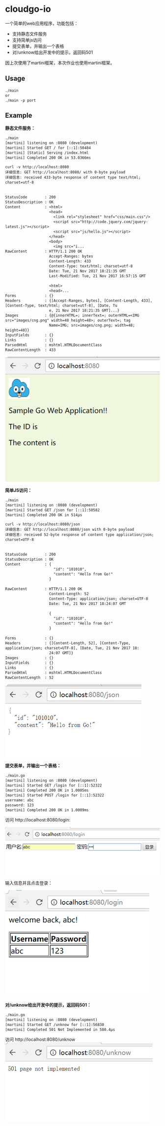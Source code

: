 # cloudgo-io
一个简单的web应用程序，功能包括：
- 支持静态文件服务
- 支持简单js访问
- 提交表单，并输出一个表格
- 对/unknow给出开发中的提示，返回码501

因上次使用了martini框架，本次作业也使用martini框架。

## Usage
```
./main
or 
./main -p port
```

## Example
**静态文件服务：**
```
./main
[martini] listening on :8080 (development)
[martini] Started GET / for [::1]:50484
[martini] [Static] Serving /index.html
[martini] Completed 200 OK in 53.0366ms
```

```
curl -v http://localhost:8080
详细信息: GET http://localhost:8080/ with 0-byte payload
详细信息: received 433-byte response of content type text/html; charset=utf-8


StatusCode        : 200
StatusDescription : OK
Content           : <html>
                    <head>
                      <link rel="stylesheet" href="css/main.css"/>
                      <script src="http://code.jquery.com/jquery-latest.js"></script>
                      <script src="js/hello.js"></script>
                    </head>
                    <body>
                      <img src="i...
RawContent        : HTTP/1.1 200 OK
                    Accept-Ranges: bytes
                    Content-Length: 433
                    Content-Type: text/html; charset=utf-8
                    Date: Tue, 21 Nov 2017 18:21:35 GMT
                    Last-Modified: Tue, 21 Nov 2017 16:57:15 GMT

                    <html>
                    <head>...
Forms             : {}
Headers           : {[Accept-Ranges, bytes], [Content-Length, 433], [Content-Type, text/html; charset=utf-8], [Date, Tu
                    e, 21 Nov 2017 18:21:35 GMT]...}
Images            : {@{innerHTML=; innerText=; outerHTML=<IMG src="images/cng.png" width=48 height=48>; outerText=; tag
                    Name=IMG; src=images/cng.png; width=48; height=48}}
InputFields       : {}
Links             : {}
ParsedHtml        : mshtml.HTMLDocumentClass
RawContentLength  : 433
```
                                            
![](https://github.com/Suenaa/golang/blob/master/cloudgo-io/README/static.PNG)


**简单JS访问：**
```
./main
[martini] listening on :8080 (development)
[martini] Started GET /json for [::1]:50582
[martini] Completed 200 OK in 514µs
```

```
curl -v http://localhost:8080/json
详细信息: GET http://localhost:8080/json with 0-byte payload
详细信息: received 52-byte response of content type application/json; charset=UTF-8


StatusCode        : 200
StatusDescription : OK
Content           : {
                      "id": "101010",
                      "content": "Hello from Go!"
                    }

RawContent        : HTTP/1.1 200 OK
                    Content-Length: 52
                    Content-Type: application/json; charset=UTF-8
                    Date: Tue, 21 Nov 2017 18:24:07 GMT

                    {
                      "id": "101010",
                      "content": "Hello from Go!"
                    }

Forms             : {}
Headers           : {[Content-Length, 52], [Content-Type, application/json; charset=UTF-8], [Date, Tue, 21 Nov 2017 18:
                    24:07 GMT]}
Images            : {}
InputFields       : {}
Links             : {}
ParsedHtml        : mshtml.HTMLDocumentClass
RawContentLength  : 52
```                                                       
![](https://github.com/Suenaa/golang/blob/master/cloudgo-io/README/json.PNG)                              


**提交表单，并输出一个表格：**                                                       
```
./main.go
[martini] listening on :8080 (development)
[martini] Started GET /login for [::1]:52322
[martini] Completed 200 OK in 1.0005ms
[martini] Started POST /login for [::1]:52322
username: abc
password: 123
[martini] Completed 200 OK in 1.0009ms
```
访问 http://localhost:8080/login:     

![](https://github.com/Suenaa/golang/blob/master/cloudgo-io/README/login.PNG)                           
输入信息并且点击登录：                                                                                 

![](https://github.com/Suenaa/golang/blob/master/cloudgo-io/README/loginsuc.PNG)                                       
                                          
                                                                             
**对/unknow给出开发中的提示，返回码501：**                                                
```
./main.go
[martini] listening on :8080 (development)
[martini] Started GET /unknow for [::1]:56830
[martini] Completed 501 Not Implemented in 500.4µs
```

访问 http://localhost:8080/unknow                                
![](https://github.com/Suenaa/golang/blob/master/cloudgo-io/README/unknow.PNG)
